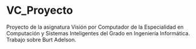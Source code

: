 # VC_Proyecto
Proyecto de la asignatura Visión por Computador de la Especialidad en Computación y Sistemas Inteligentes del Grado en Ingeniería Informática.
Trabajo sobre Burt Adelson.

